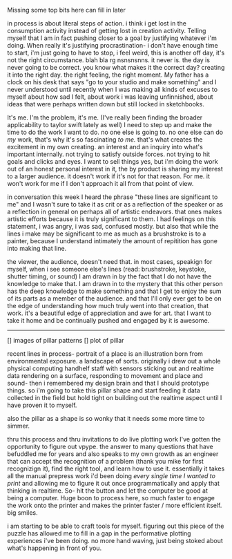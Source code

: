Missing some top bits here
can fill in later


in process is about literal steps of action. 
i think i get lost in the consumption activity instead of getting lost in creation activity. Telling myself that I am in fact pushing closer to a goal by justifying whatever i'm doing. When really it's justifying procrastination- i don't have enough time to start, i'm just going to have to stop, i feel weird, this is another off day, it's not the right circumstance. blah bla rg nsnsnsnns.
it never is. the day is never going to be correct. you know what makes it the correct day? creating it into the right day. the right feeling, the right moment. My father has a clock on his desk that says "go to your studio and make something" and I never understood until recently when I was making all kinds of excuses to myself about how sad I felt, about work i was leaving unfinnished, about ideas that were perhaps written down but still locked in sketchbooks. 

It's me. I'm the problem, it's me. (I've really been finding the broader applicability to taylor swift lately as well) I need to step up and make the time to do the work I want to do. no one else is going to. no one else can do *my* work, that's why it's so fascinating *to me.* that's what creates the excitement in my own creating. an interest and an inquiry into what's important internally. not trying to satisfy outside forces. not trying to hit goals and clicks and eyes. I want to sell things yes, but i'm doing the work out of an honest personal interest in it, the by product is sharing my interest to a larger audience. it doesn't work if it's not for that reason. For me. it won't work for me if I don't approach it all from that point of view. 

in conversation this week I heard the phrase "these lines are significant to me" and I wasn't sure to take it as crit or as a reflection of the speaker or as a reflection in general on perhaps all of artistic endeavors. that ones makes artistic efforts because it is truly significant to them. I had feelings on this statement, i was angry, i was sad, confused mostly. but also that while the lines i make may be significant to me as much as a brushstroke is to a painter, because I understand intimately the amount of repitition has gone into making that line. 

the viewer, the audience, doesn't need that. in most cases, speakign for myself, when i see someone else's lines (read: brushstroke, keystoke, shutter timing, or sound) I am drawn in by the fact that I do not have the knowledge to make that. I am drawn in to the mystery that this other person has the deep knowledge to make something and that I get to enjoy the sum of its parts as a member of the audience. and that I'll only ever get to be on the edge of understanding how much truly went into that creation, that work. it's a beautiful edge of appreciation and awe for art. that I want to take it home and be continually pushed and engaged by it is awesome. 


--------

[] images of pillar patterns
[] plot of pillar

recent lines in process-
portrait of a place is an illustration born from environmental exposure. a landscape of sorts. originally i drew out a whole physical computing handhelf staff with sensors sticking out and realtime data rendering on a surface, responding to movement and place and sound- then i remembered my design brain and that I should prototype things. so i'm going to take this pillar shape and start feeding it data collected in the field but hold tight on building out the realtime aspect until I have proven it to myself. 

also the pillar as a shape is so wonky that it needs some more time to simmer. 

thru this process and thru invitations to do live plotting work I've gotten the opportunity to figure out vpype. the answer to many questions that have befuddled me for years and also speaks to my own growth as an engineer that can accept the recognition of a problem (thank you mike for first recognizign it), find the right tool, and learn how to use it. essentially it takes all the manual prepress work i'd been doing *every single time I wanted to print* and allowing me to figure it out once programmatically and apply that thinking in realtime. So- hit the button and let the computer be good at being a computer. Huge boon to process here, so much faster to engage the work onto the printer and makes the printer faster / more efficient itself. big smiles. 

i am starting to be able to craft tools for myself. figuring out this piece of the puzzle has allowed me to fill in a gap in the performative plotting experiences i've been doing. no more hand waving, just being stoked about what's happening in front of you. 









